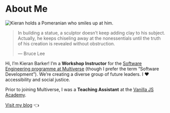 # About Me

![Kieran holds a Pomeranian who smiles up at him.](https://barker.codes/images/kieran/kieran-and-dusky.jpg)

> In building a statue, a sculptor doesn’t keep adding clay to his subject. Actually, he keeps chiseling away at the nonessentials until the truth of his creation is revealed without obstruction.
>
> — Bruce Lee

Hi, I’m Kieran Barker! I’m a **Workshop Instructor** for the [Software Engineering programme at Multiverse](https://www.multiverse.io/en-GB/programmes/software-engineering) (though I prefer the term “Software Development”). We’re creating a diverse group of future leaders. I <span aria-label="heart">❤️</span> accessibility and social justice.

Prior to joining Multiverse, I was a **Teaching Assistant** at the [Vanilla JS Academy](https://vanillajsacademy.com/).

[Visit my blog](https://barker.codes/) 👈
